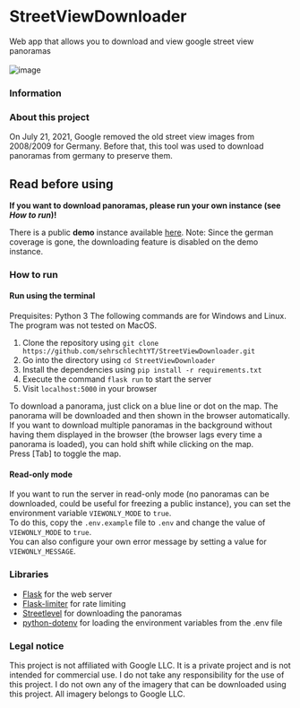 # StreetViewDownloader

Web app that allows you to download and view google street view panoramas  
<br>
![image](https://github.com/sehrschlechtYT/StreetViewDownloader/assets/66412605/05bef95f-f881-4ac6-8ae0-46ad55eece42)

### Information

### About this project
On July 21, 2021, Google removed the old street view images from 2008/2009 for Germany.
Before that, this tool was used to download panoramas from germany to preserve them.  

## Read before using

**If you want to download panoramas, please run your own instance (see *How to run*)!**


There is a public **demo** instance available [here](https://streetview.philemon.dev).
Note: Since the german coverage is gone, the downloading feature is disabled on the demo instance.

### How to run

#### Run using the terminal

Prequisites: Python 3
The following commands are for Windows and Linux. The program was not tested on MacOS.
1. Clone the repository using `git clone https://github.com/sehrschlechtYT/StreetViewDownloader.git`
2. Go into the directory using `cd StreetViewDownloader`
3. Install the dependencies using `pip install -r requirements.txt`
4. Execute the command `flask run` to start the server
5. Visit `localhost:5000` in your browser

To download a panorama, just click on a blue line or dot on the map. The panorama will be downloaded and then shown in the browser automatically. If you want to download multiple panoramas in the background without having them displayed in the browser (the browser lags every time a panorama is loaded), you can hold shift while clicking on the map.  
Press [Tab] to toggle the map.

#### Read-only mode

If you want to run the server in read-only mode (no panoramas can be downloaded, could be useful for freezing a public instance), you can set the environment variable `VIEWONLY_MODE` to `true`.  
To do this, copy the `.env.example` file to `.env` and change the value of `VIEWONLY_MODE` to `true`.  
You can also configure your own error message by setting a value for `VIEWONLY_MESSAGE`.

### Libraries
- [Flask](https://flask.palletsprojects.com) for the web server
- [Flask-limiter](https://flask-limiter.readthedocs.io) for rate limiting
- [Streetlevel](https://github.com/sk-zk/streetlevel) for downloading the panoramas
- [python-dotenv](https://pypi.org/project/python-dotenv/) for loading the environment variables from the .env file

### Legal notice
This project is not affiliated with Google LLC. It is a private project and is not intended for commercial use. I do not take any responsibility for the use of this project. I do not own any of the imagery that can be downloaded using this project. All imagery belongs to Google LLC.